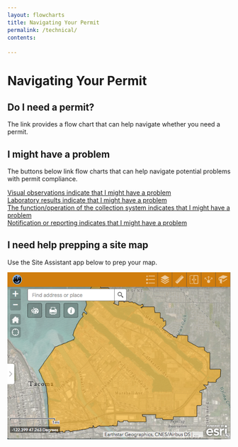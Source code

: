 ```yaml
---
layout: flowcharts
title: Navigating Your Permit
permalink: /technical/
contents:

---
```


# Navigating Your Permit

## Do I need a permit?

The link provides a flow chart that can help navigate whether you need a permit.
<!-- Flow Chart created by Kris Symer TBD -->

## I might have a problem

The buttons below link flow charts that can help navigate potential problems with permit compliance.

<div class='container-fluid'>
	<div class='row'>
		<div class='col-xs-12 col-md-3  flowchart_link blue'>
			<a href='visual'>Visual observations indicate that I might have a problem</a>
		</div>
		<div class='col-xs-12 col-md-3  flowchart_link blue'>
			<a href='lab'>Laboratory results indicate that I might have a problem</a>
		</div>
		<div class='col-xs-12 col-md-3  flowchart_link blue'>
			<a href='system'>The function/operation of the collection system indicates that I might have a problem</a>
		</div>
		<div class='col-xs-12 col-md-3  flowchart_link blue'>
			<a href='notification'>Notification or reporting indicates that I might have a problem</a>
		</div>
	</div>
</div>

## I need help prepping a site map

Use the Site Assistant app below to prep your map.

<div class='container-fluid'>
	<div class='row'>
		<div class='col-xs-12 col-md-8 maplink'>
			<a href='https://wa-sw-ctr.maps.arcgis.com/apps/webappviewer/index.html?id=38162067e5d9447e84093add9389e25e'>
				<img class='img-responsive' src="/assets/img/mapping-application.png" />
			</a>
		</div>
	</div>
</div>
